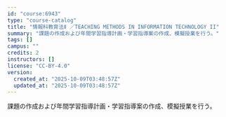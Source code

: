 ```yaml
---
id: "course:6943"
type: "course-catalog"
title: "情報科教育法Ⅱ ／TEACHING METHODS IN INFORMATION TECHNOLOGY II"
summary: "課題の作成および年間学習指導計画・学習指導案の作成、模擬授業を行う。"
tags: []
campus: ""
credits: 2
instructors: []
license: "CC-BY-4.0"
version:
  created_at: "2025-10-09T03:48:57Z"
  updated_at: "2025-10-09T03:48:57Z"
---
```

課題の作成および年間学習指導計画・学習指導案の作成、模擬授業を行う。
